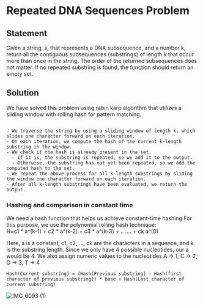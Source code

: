 # Repeated DNA Sequences Problem

## Statement
Given a string, s, that represents a DNA subsequence, and a number k, return all the contiguous subsequences
(substrings) of length k that occur more than once in the string. The order of the returned subsequences does
not matter. If no repeated substring is found, the function should return an empty set.

## Solution
We have solved this problem using rabin karp algorithm that utilizes a sliding window with rolling hash for pattern matching.

```

- We traverse the string by using a sliding window of length k, which slides one character forward on each iteration.
- On each iteration, we compute the hash of the current k-length substring in the window.
- We check if the hash is already present in the set.
  - If it is, the substring is repeated, so we add it to the output.
  - Otherwise, the substring has not yet been repeated, so we add the computed hash to the set.
- We repeat the above process for all k-length substrings by sliding the window one character forward on each iteration.
- After all k-length substrings have been evaluated, we return the output.
```

### Hashing and comparison in constant time
We need a hash function that helps us achieve constant-time hashing.For this purpose, we use the polynomial rolling hash technique:  
H=c1 * a^(k-1) + c2 * a^(k-2) + c3 * a^(k-3) + .. .... + ck a^(0)  

​Here, a is a constant, c1, c2, ..., ck are the characters in a sequence, and k is the substring length. Since we only have 4 possible nucleotides, our a would be 4. We also assign numeric values to the nucleotides A -> 1, C -> 2, G -> 3, T -> 4

```
Hash(Current substring) = (Hash(Previous substring) - Hash(first character of previous substring)) * base + Hash(Last character of current substring)
```

![IMG_6093 (1)](https://github.com/yadavanuj1996/algorithms-data-structures/assets/22169012/5f4c5413-06f2-4e53-b791-0a46ddb1ff1c)

